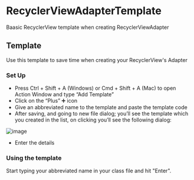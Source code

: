# RecyclerViewAdapterTemplate

Baasic RecyclerView template when creating RecyclerViewAdapter

## Template

Use this template to save time when creating your RecyclerView's Adapter


### Set Up

- Press Ctrl + Shift + A (Windows) or Cmd + Shift + A (Mac) to open Action Window and type “Add Template”
- Click on the “Plus” ➕ icon
- Give an abbreviated name to the template and paste the template code
- After saving, and going to new file dialog; you’ll see the template which you created in the list, on clicking you’ll see the following dialog:

![image](https://user-images.githubusercontent.com/29929889/141870907-8c48d2dc-206f-4dfd-9fbb-af27d03dfd65.png)
 
- Enter the details

### Using the template
Start typing your abbreviated name in your class file and hit "Enter".
